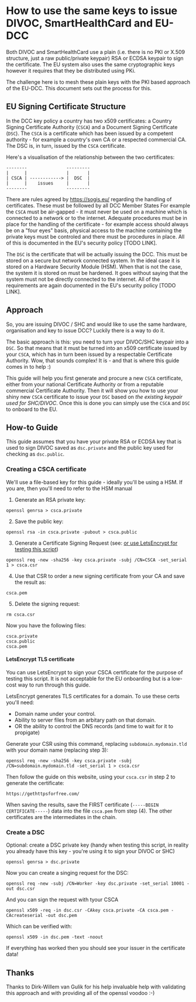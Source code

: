 
# How to use the same keys to issue DIVOC, SmartHealthCard and EU-DCC

Both DIVOC and SmartHealthCard use a plain (i.e. there is no PKI or X.509 structure, just a raw public/private keypair) RSA or ECDSA keypair to sign the certificate. The EU system also uses the same cryptographic keys however it requires that they be distributed using PKi.

The challenge here is to mesh these plain keys with the PKI based approach of the EU-DCC. This document sets out the process for this.

## EU Signing Certificate Structure

In the DCC key policy a country has two x509 certificates: a Country Signing Certificate Authority (`CSCA`) and a Document Signing Certificate (`DSC`). The `CSCA` is a certificate which has been issued by a competent authority - for example a country's own CA or a respected commercial CA. The DSC is, in turn, issued by the `CSCA` certificate.

Here's a visualisation of the relationship between the two certificates:

	--------               ---------
	|      |               |       |
	| CSCA | ------------> |  DSC  |
	|      |    issues     |       |
	--------               ---------

There are rules agreed by https://sogis.eu/ regarding the handling of certificates. These must be followed by all DCC Member States For example the `CSCA` must be air-gapped - it must never be used on a machine which is connected to a network or to the internet. Adequate procedures must be in place for the handling of the certificate - for example access should always be on a "four eyes" basis, physical access to the machine containing the private keys must be controled and there must be procedures in place. All of this is documented in the EU's security policy [TODO LINK].

The `DSC` is the certificate that will be actually issuing the DCC. This must be stored on a secure but network connected system. In the ideal case it is stored on a Hardware Security Module (HSM). When that is not the case, the system it is stored on must be hardened. It goes without saying that the system must not be directly connected to the internet. All of the requirements are again documented in the EU's security policy [TODO LINK].

## Approach

So, you are issuing DIVOC / SHC and would like to use the same hardware, organisation and key to issue DCC? Luckily there is a way to do it.

The basic approach is this: you need to turn your DIVOC/SHC keypair into a `DSC`. So that means that it must be turned into an x509 certificate issued by your `CSCA`, which has in turn been issued by a respectable Certificate Authority. Wow, that sounds complex! It is - and that is where this guide comes in to help :)

This guide will help you first generate and procure a new `CSCA` certificate, either from your national Certificate Authority or from a reputable commercial Certificate Authority. Then it will show you how to use your shiny new `CSCA` certificate to issue your `DSC` based on *the existing keypair used for SHC/DIVOC*. Once this is done you can simply use the `CSCA` and `DSC` to onboard to the EU.

## How-to Guide

This guide assumes that you have your private RSA or ECDSA key that is used to sign DIVOC saved as `dsc.private` and the public key used for checking as `dsc.public`.

### Creating a CSCA certificate

We'll use a file-based key for this guide - ideally you'll be using a HSM. If you are, then you'll need to refer to the HSM manual 

1. Generate an RSA private key:

```
openssl genrsa > csca.private
```

2. Save the public key:

```
openssl rsa -in csca.private -pubout > csca.public
```

3. Generate a Certificate Signing Request (see: [or use LetsEncrypt for testing this script](#letsencrypt-tls-certificate))

```
openssl req -new -sha256 -key csca.private -subj /CN=CSCA -set_serial 1 > csca.csr
```

4. Use that CSR to order a new signing certificate from your CA and save the result as:

```
csca.pem
```

5. Delete the signing request:

```
rm csca.csr
```

Now you have the following files:

```
csca.private
csca.public
csca.pem
```

#### LetsEncrypt TLS certificate

You can use LetsEncrypt to sign your CSCA certificate for the purpose of testing this script. It is not acceptable for the EU onboarding but is a low-cost way to run through this guide.

LetsEncrypt generates TLS certificates for a domain. To use these certs you'll need:

* Domain name under your control.
* Ability to server files from an arbitary path on that domain.
* OR the ability to control the DNS records (and time to wait for it to propigate)

Generate your CSR using this command, replacing `subdomain.mydomain.tld` with your domain name (replacing step 3):

```openssl req -new -sha256 -key csca.private -subj /CN=subdomain.mydomain.tld -set_serial 1 > csca.csr```

Then follow the guide on this website, using your `csca.csr` in step 2 to generate the certificate:

	https://gethttpsforfree.com/

When saving the results, save the FIRST certificate (`-----BEGIN CERTIFICATE-----`) data into the file `csca.pem`  from step (4). The other certificates are the intermediates in the chain.

### Create a DSC

Optional: create a DSC private key (handy when testing this script, in reality you already have this key - you're using it to sign your DIVOC or SHC)

	openssl genrsa > dsc.private

Now you can create a singing request for the DSC:

	openssl req -new -subj /CN=Worker -key dsc.private -set_serial 10001 -out dsc.csr

And you can sign the request with tyour CSCA

	openssl x509 -req -in dsc.csr -CAkey csca.private -CA csca.pem -CAcreateserial -out dsc.pem

Which can be verified with:

	openssl x509 -in dsc.pem -text -noout 

If everything has worked then you should see your issuer in the certificate data!

## Thanks

Thanks to Dirk-Willem van Gulik for his help invaluable help with validating this approach and with providing all of the openssl voodoo :-)


